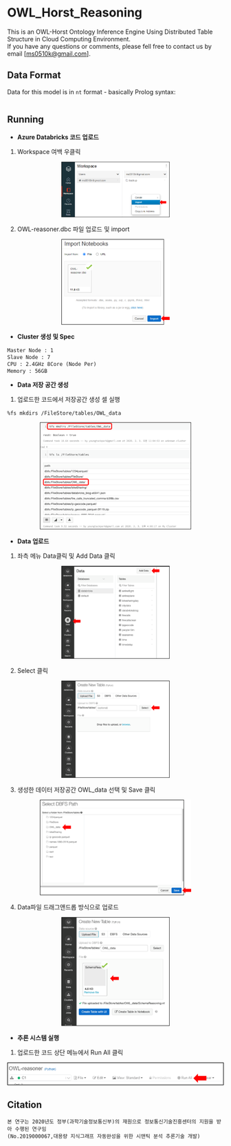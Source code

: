 # OWL_Horst_Reasoning
This is an OWL-Horst Ontology Inference Engine Using Distributed Table Structure in Cloud Computing Environment.  
If you have any questions or comments, please fell free to contact us by email [ms0510k@gmail.com].

## Data Format

Data for this model is in `nt` format - basically Prolog syntax:

```

```

## Running

* __Azure Databricks 코드 업로드__

1. Workspace 여백 우클릭

<center><img src="image/import1.png" width="50%" height="50%"></center>

2. OWL-reasoner.dbc 파일 업로드 및 import

<center><img src="image/import2.png" width="50%" height="50%"></center>

* __Cluster 생성 및 Spec__
```
Master Node : 1
Slave Node : 7
CPU : 2.4GHz 8Core (Node Per)
Memory : 56GB
```
* __Data 저장 공간 생성__

1. 업로드한 코드에서 저장공간 생성 셀 실행
```
%fs mkdirs /FileStore/tables/OWL_data
```
<center><img src="image/dataSpace.png" width="70%" height="70%"></center>

* __Data 업로드__

1. 좌측 메뉴 Data클릭 및 Add Data 클릭

<center><img src="image/dataUpload1.png" width="50%" height="50%"></center>

2. Select 클릭

<center><img src="image/dataUpload2.png" width="50%" height="50%"></center>

3. 생성한 데이터 저장공간 OWL_data 선택 및 Save 클릭

<center><img src="image/dataUpload3.png" width="70%" height="70%"></center>

4. Data파일 드래그앤드롭 방식으로 업로드

<center><img src="image/dataUpload4.png" width="50%" height="50%"></center>

* __추론 시스템 실행__

1. 업로드한 코드 상단 메뉴에서 Run All 클릭

![](image/run.png)

## Citation
```
본 연구는 2020년도 정부(과학기술정보통신부)의 재원으로 정보통신기술진흥센터의 지원을 받아 수행된 연구임 
(No.2019000067,대용량 지식그래프 자동완성을 위한 시맨틱 분석 추론기술 개발)
```
